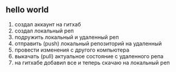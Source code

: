 ## hello world


1. создал аккаунт на гитхаб
2. создал локальный реп
3. подружить локальный и удаленный реп
4. отправить (push) локальный репозиторий на удаленный
5. провести изменения с другого компьютера
6. выкачать (pull) актуальное состояние с удаленного репа
7. на гитхабе добавил все и теперь скачаю на локальный реп
